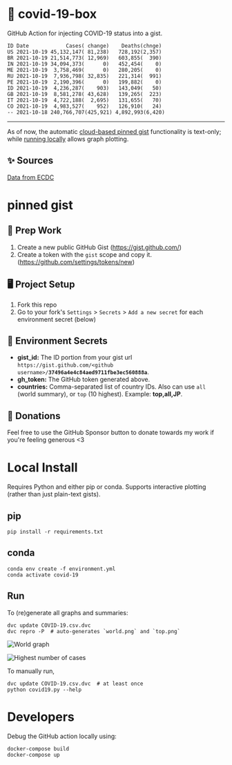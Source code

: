 # 🏥 covid-19-box

GitHub Action for injecting COVID-19 status into a gist.

```
ID Date            Cases( change)    Deaths(chnge)
US 2021-10-19 45,132,147( 81,238)   728,192(2,357)
BR 2021-10-19 21,514,773( 12,969)   603,855(  390)
IN 2021-10-19 34,094,373(      0)   452,454(    0)
ME 2021-10-19  3,758,469(      0)   280,205(    0)
RU 2021-10-19  7,936,798( 32,835)   221,314(  991)
PE 2021-10-19  2,190,396(      0)   199,882(    0)
ID 2021-10-19  4,236,287(    903)   143,049(   50)
GB 2021-10-19  8,581,278( 43,628)   139,265(  223)
IT 2021-10-19  4,722,188(  2,695)   131,655(   70)
CO 2021-10-19  4,983,527(    952)   126,910(   24)
-- 2021-10-18 240,766,707(425,921) 4,892,993(6,420)
```

---

As of now, the automatic [cloud-based pinned gist](#pinned-gist) functionality is text-only;
while [running locally](#local-install) allows graph plotting.

## ✨ Sources

[Data from ECDC](https://www.ecdc.europa.eu/en/publications-data/download-todays-data-geographic-distribution-covid-19-cases-worldwide)

# pinned gist

## 🎒 Prep Work
1. Create a new public GitHub Gist (https://gist.github.com/)
1. Create a token with the `gist` scope and copy it. (https://github.com/settings/tokens/new)

## 🖥 Project Setup
1. Fork this repo
1. Go to your fork's `Settings` > `Secrets` > `Add a new secret` for each environment secret (below)

## 🤫 Environment Secrets
- **gist_id:** The ID portion from your gist url `https://gist.github.com/<github username>/`**`37496a4e4c84aed9711fbe3ec560888a`**.
- **gh_token:** The GitHub token generated above.
- **countries:** Comma-separated list of country IDs. Also can use `all` (world summary), or `top` (10 highest). Example: **top,all,JP**.

## 💸 Donations

Feel free to use the GitHub Sponsor button to donate towards my work if you're feeling generous <3

# Local Install

Requires Python and either pip or conda. Supports interactive plotting (rather than just plain-text gists).

## pip

```
pip install -r requirements.txt
```

## conda

```
conda env create -f environment.yml
conda activate covid-19
```

## Run

To (re)generate all graphs and summaries:

```
dvc update COVID-19.csv.dvc
dvc repro -P  # auto-generates `world.png` and `top.png`
```

![World graph](world.png)

![Highest number of cases](top.png)

To manually run,

```
dvc update COVID-19.csv.dvc  # at least once
python covid19.py --help
```

# Developers

Debug the GitHub action locally using:

```
docker-compose build
docker-compose up
```
